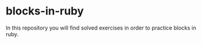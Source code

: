 # blocks-in-ruby
In this repository you will find solved exercises in order to practice blocks in ruby.

